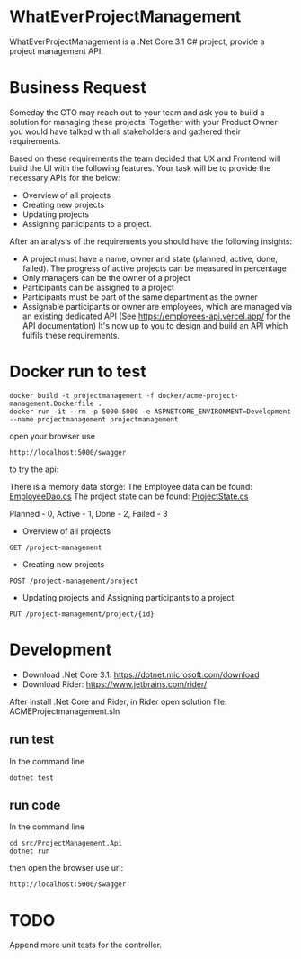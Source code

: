 # WhatEverProjectManagement
WhatEverProjectManagement is a .Net Core 3.1 C# project, provide a project management API. 

# Business Request
Someday the CTO may reach out to your team and ask you to build a solution for managing these projects. Together with your Product Owner you would have talked with all stakeholders and gathered their requirements.

Based on these requirements the team decided that UX and Frontend will build the UI with the following features. Your task will be to provide the necessary APIs for the below:

* Overview of all projects
* Creating new projects
* Updating projects
* Assigning participants to a project.

After an analysis of the requirements you should have the following insights:

* A project must have a name, owner and state (planned, active, done, failed). The progress of active projects can be measured in percentage
* Only managers can be the owner of a project
* Participants can be assigned to a project
* Participants must be part of the same department as the owner
* Assignable participants or owner are employees, which are managed via an existing dedicated API (See https://employees-api.vercel.app/ for the API documentation)
It's now up to you to design and build an API which fulfils these requirements.

# Docker run to test
```
docker build -t projectmanagement -f docker/acme-project-management.Dockerfile .
docker run -it --rm -p 5000:5000 -e ASPNETCORE_ENVIRONMENT=Development --name projectmanagement projectmanagement
```

open your browser use 
```
http://localhost:5000/swagger
```
to try the api:

There is a memory data storge:
The Employee data can be found: [EmployeeDao.cs](https://github.com/mikewolfxyou/WhatEverProjectManagement/blob/main/src/ProjectManagement.Api/DataAccess/EmployeeDao.cs)
The project state can be found: [ProjectState.cs](https://github.com/mikewolfxyou/WhatEverProjectManagement/blob/main/src/ProjectManagement.Api/Models/ProjectState.cs)

Planned - 0, Active - 1, Done - 2, Failed - 3

* Overview of all projects
```
GET /project-management
```

* Creating new projects
```
POST /project-management/project
```

* Updating projects and Assigning participants to a project.
```
PUT /project-management/project/{id}
```

# Development
* Download .Net Core 3.1: https://dotnet.microsoft.com/download
* Download Rider: https://www.jetbrains.com/rider/

After install .Net Core and Rider, in Rider open solution file: ACMEProjectmanagement.sln 

## run test
In the command line 
```
dotnet test
```
## run code
In the command line
```
cd src/ProjectManagement.Api
dotnet run
```
 then open the browser use url:
```
http://localhost:5000/swagger
```

# TODO 
Append more unit tests for the controller. 
